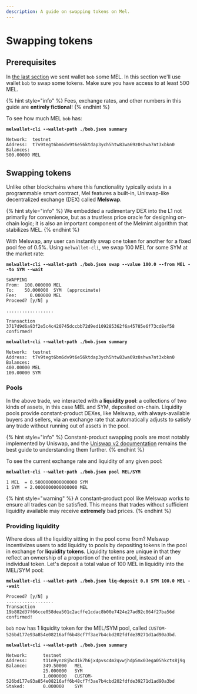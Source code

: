 ```yaml
---
description: A guide on swapping tokens on Mel.
---
```


# Swapping tokens

## Prerequisites

In [the last section](getting-started.md) we sent wallet `bob` some MEL. In this section we'll use wallet `bob` to swap some tokens. Make sure you have access to at least 500 MEL.

{% hint style="info" %}
Fees, exchange rates, and other numbers in this guide are **entirely fictional**!
{% endhint %}

To see how much MEL `bob` has:
<pre class="language-shell-session"><code class="lang-shell-session"><strong>melwallet-cli --wallet-path ./bob.json summary
</strong>
Network:  testnet
Address:  t7v9tegt6bm6dv9t6e56ktdap3ych5htw83wa69z0shwa7nt3xbkn0
Balances:
500.00000 MEL
</code></pre>

## Swapping tokens <a href="#swapping-coins" id="swapping-coins"></a>

Unlike other blockchains where this functionality typically exists in a programmable smart contract, Mel features a built-in, Uniswap-like decentralized exchange (DEX) called **Melswap**.

{% hint style="info" %}
We embedded a rudimentary DEX into the L1 not primarily for convenience, but as a trustless price oracle for designing on-chain logic; it is also an important component of the Melmint algorithm that stabilizes MEL.
{% endhint %}

With Melswap, any user can instantly swap one token for another for a fixed pool fee of 0.5%. Using `melwallet-cli`, we swap 100 MEL for some SYM at the market rate:

<pre class="language-shell-session"><code class="lang-shell-session"><strong>melwallet-cli --wallet-path ./bob.json swap --value 100.0 --from MEL --to SYM --wait
</strong>
SWAPPING
From:  100.000000 MEL
To:    50.000000  SYM  (approximate)
Fee:     0.000000 MEL
Proceed? [y/N] y

..................

Transaction 3717d9d6a93f2e5c4c420745dccbb72d9ed109285362f6a45785e6f73cd8ef58 confirmed!
</code></pre>

<pre class="language-shell-session"><code class="lang-shell-session"><strong>melwallet-cli --wallet-path ./bob.json summary
</strong>
Network:  testnet
Address:  t7v9tegt6bm6dv9t6e56ktdap3ych5htw83wa69z0shwa7nt3xbkn0
Balances:
400.00000 MEL
100.00000 SYM
</code></pre>

### Pools

In the above trade, we interacted with a **liquidity pool**: a collections of two kinds of assets, in this case MEL and SYM, deposited on-chain. Liquidity pools provide constant-product DEXes, like Melswap, with always-available buyers and sellers, via an exchange rate that automatically adjusts to satisfy any trade without running out of assets in the pool.

{% hint style="info" %}
Constant-product swapping pools are most notably implemented by Uniswap, and the [Uniswap v2 documentation](https://docs.uniswap.org/contracts/v2/concepts/protocol-overview/how-uniswap-works) remains the best guide to understanding them further.
{% endhint %}

To see the current exchange rate and liquidity of any given pool:

<pre class="language-shell-session"><code class="lang-shell-session"><strong>melwallet-cli --wallet-path ./bob.json pool MEL/SYM
</strong>
1 MEL  = 0.5000000000000000 SYM
1 SYM  = 2.0000000000000000 MEL
</code></pre>

{% hint style="warning" %}
A constant-product pool like Melswap works to ensure all trades can be satisfied. This means that trades without sufficient liquidity available may receive **extremely** bad prices.
{% endhint %}

### Providing liquidity

Where does all the liquidity sitting in the pool come from? Melswap incentivizes users to add liquidity to pools by depositing tokens in the pool in exchange for **liquidity tokens**. Liquidity tokens are unique in that they reflect an ownership of a proportion of the entire pool, instead of an individual token. Let's deposit a total value of 100 MEL in liquidity into the MEL/SYM pool:

<pre class="language-shell-session" data-overflow="wrap"><code class="lang-shell-session"><strong>melwallet-cli --wallet-path ./bob.json liq-deposit 0.0 SYM 100.0 MEL --wait
</strong>
Proceed? [y/N] y
..................
Transaction 19b882d37f66cce058dea501c2acffe1cdac8b00e7424e27ad92c864f27ba56d confirmed!
</code></pre>

`bob` now has 1 liquidity token for the MEL/SYM pool, called `CUSTOM-526bd177e93a854e08216aff6b48cf7f3ae7b4cbd202fdfde39271d1ad90a3bd`.

<pre class="language-shell-session"><code class="lang-shell-session"><strong>melwallet-cli --wallet-path ./bob.json summary
</strong>
Network:      testnet
Address:      t11n9ynz8jhcd1k7h6jx4pvsc4m2qvwjhdp5mx03ega05hkcts8j9g
Balance:      349.50000   MEL
              25.000000   SYM
              1.0000000   CUSTOM-526bd177e93a854e08216aff6b48cf7f3ae7b4cbd202fdfde39271d1ad90a3bd
Staked:       0.000000    SYM
</code></pre>
